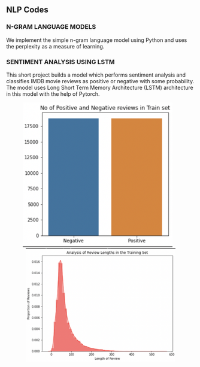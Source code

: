 <h2> NLP Codes </h2>

### N-GRAM LANGUAGE MODELS
We implement the simple n-gram language model using Python and uses the perplexity as a measure of learning.


### SENTIMENT ANALYSIS USING LSTM

This short project builds a model which performs sentiment analysis and classifies IMDB movie reviews as positive or negative with some probability.
The model uses Long Short Term Memory Architecture (LSTM) architecture in this model with the help of Pytorch.

<p float="left" align="middle">
  <img src="images/pic1.png" width="400" height="auto"/>
  &nbsp;
  &nbsp;
  <img src="images/pic2.png" width="400" height="auto"/> 
</p>
